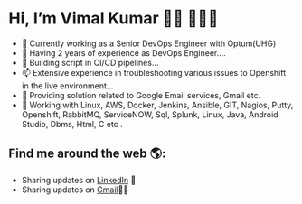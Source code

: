 # Hi, I’m Vimal Kumar 👋🏾 👩🏾‍💻
- 👀 Currently working as a Senior DevOps Engineer with Optum(UHG)
- 🌱 Having 2 years of experience as DevOps Engineer....
- 💞️ Building script in CI/CD pipelines...
- 📫 Extensive experience in troubleshooting  various  issues to Openshift in the live environment...
- 👀 Providing solution related to Google Email services, Gmail etc.
- 🌱 Working with Linux, AWS, Docker, Jenkins, Ansible, GIT, Nagios, Putty, Openshift, RabbitMQ, ServiceNOW, Sql, Splunk, Linux, Java, Android Studio, Dbms, Html, C etc
.
## Find me around the web 🌎: <a href="https://github.com/kumarvimal349"></a>
- Sharing updates on <a href="https://www.linkedin.com/in/vimalkumar4/">LinkedIn</a> 💼
- Sharing updates on <a href="https://mail.google.com/mail/u/1/#inbox">Gmail</a>✍🏾
